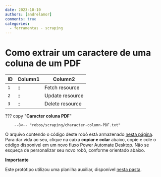 ```yaml
---
date: 2023-10-10
authors: [andrelamor]
comments: true
categories:
  - ferramentas - scraping
---
```


# Como extrair um caractere de uma coluna de um PDF

| ID  | Column1 | Column2        |
| ----| --------|--------------- |
| `1` | ::      |Fetch resource  |
| `2` | ::      |Update resource |
| `3` | ::      |Delete resource |

??? copy "**Caracter coluna PDF**"

        --8<-- "robos/scraping/character-column-PDF.txt"

<!-- more -->

O arquivo contendo o código deste robô está armazenado [nesta página](https://github.com/lab-mg/automatizacoes/blob/main/robos/scraping/character-column-PDF.txt). Para dar vida ao seu, clique na caixa **copiar e colar** abaixo, copie e cole o código disponível em um novo fluxo Power Automate Desktop.
Não se esqueça de personalizar seu novo robô, conforme orientado abaixo.

**Importante**

Este protótipo utilizou uma planilha auxiliar, disponível [nesta pasta](https://github.com/lab-mg/automatizacoes/blob/main/robos/scraping/).